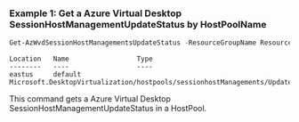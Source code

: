 ### Example 1: Get a Azure Virtual Desktop SessionHostManagementUpdateStatus by HostPoolName
```powershell
Get-AzWvdSessionHostManagementsUpdateStatus -ResourceGroupName ResourceGroupName -HostPoolName HostPoolName
```

```output
Location   Name                 Type
--------   ----                 ----
eastus     default Microsoft.DesktopVirtualization/hostpools/sessionhostManagements/UpdateStatuses
```

This command gets a Azure Virtual Desktop SessionHostManagementUpdateStatus in a HostPool.

